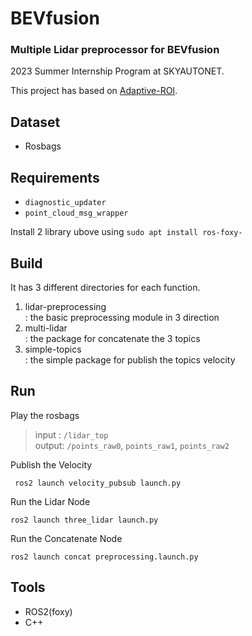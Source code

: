 # BEVfusion
### Multiple Lidar preprocessor for BEVfusion  
2023 Summer Internship Program at SKYAUTONET.  

This project has based on [Adaptive-ROI](https://github.com/newintelligence4/Adaptive-ROI-for-Lidar.git).  


## Dataset
- Rosbags

## Requirements

- `diagnostic_updater`
- `point_cloud_msg_wrapper`

Install 2 library ubove using `sudo apt install ros-foxy-`


## Build
It has 3 different directories for each function.
1. lidar-preprocessing  
: the basic preprocessing module in 3 direction
2. multi-lidar  
: the package for concatenate the 3 topics
3. simple-topics  
: the simple package for publish the topics velocity

## Run
Play the rosbags  

> input : `/lidar_top`  
> output: `/points_raw0`, `points_raw1`, `points_raw2`  

Publish the Velocity

```Shell
 ros2 launch velocity_pubsub launch.py
```

Run the Lidar Node
```Shell
ros2 launch three_lidar launch.py
```

Run the Concatenate Node
```Shell
ros2 launch concat preprocessing.launch.py
```


## Tools
- ROS2(foxy)
- C++
